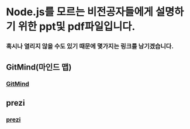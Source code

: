 # Node.js를 모르는 비전공자들에게 설명하기 위한 ppt및 pdf파일입니다.
### 혹시나 열리지 않을 수도 있기 때문에 몇가지는 링크를 남기겠습니다.

## GitMind(마인드 맵)
### [GitMind](https://gitmind.com/app/docs/m2vox2b6)

## prezi
### [prezi](https://prezi.com/p/edit/xjj3tj4g6pgv/)
